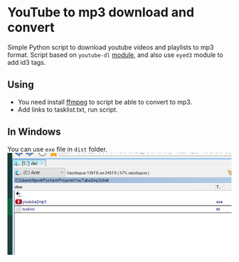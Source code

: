 # YouTube to mp3 download and convert
Simple Python script to download youtube videos and playlists to mp3 format.
Script based on `youtube-dl` [module](https://github.com/ytdl-org/youtube-dl), and also use `eyed3` module to add id3 tags.

## Using
* You need install [ffmpeg](https://www.ffmpeg.org/) to script be able to convert to mp3.
* Add links to tasklist.txt, run script.

## In Windows
You can use `exe` file in `dist` folder.
![executable](pics/pic1.png)
